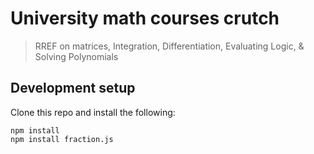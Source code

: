 # University math courses crutch

> RREF on matrices, Integration, Differentiation, Evaluating Logic, & Solving Polynomials

## Development setup

Clone this repo and install the following:
```
npm install
npm install fraction.js

```
